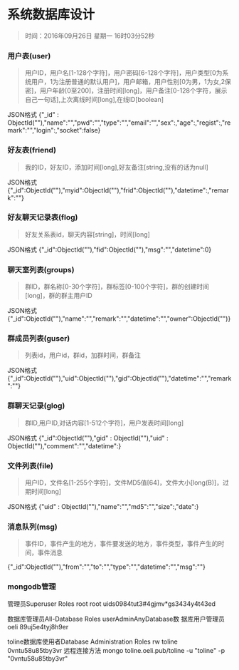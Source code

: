 # 系统数据库设计
> 时间：2016年09月26日 星期一 16时03分52秒 

### 用户表(user)
> 用户ID，用户名[1-128个字符]，用户密码[6-128个字符]，用户类型[0为系统用户，1为注册普通的默认用户]，用户邮箱，用户性别[0为男，1为女,2保密]，用户年龄[0至200]，注册时间[long]，用户备注[0-128个字符，展示自己一句话],上次离线时间[long],在线ID[boolean]

JSON格式
{"_id" : ObjectId(""),"name":"","pwd":"","type":"","email":"","sex":,"age":,"regist":,"remark":"","login":,"socket":false}

### 好友表(friend)
> 我的ID，好友ID，添加时间[long],好友备注[string,没有的话为null]

JSON格式
{"_id":ObjectId(""),"myid":ObjectId(""),"frid":ObjectId(""),"datetime":,"remark":""}

### 好友聊天记录表(flog)
> 好友关系表id，聊天内容[string]，时间[long]

JSON格式
{"_id":ObjectId(""),"fid":ObjectId(""),"msg":"","datetime":0}

### 聊天室列表(groups)
> 群ID，群名称[0-30个字符]，群标签[0-100个字符]，群的创建时间[long]，群的群主用户ID

JSON格式
{"_id":ObjectId(""),"name":"","remark":"","datetime":"","owner":ObjectId("")}

### 群成员列表(guser)
> 列表id，用户id，群id，加群时间，群备注

JSON格式
{"_id":ObjectId(""),"uid":ObjectId(""),"gid":ObjectId(""),"datetime":"","remark":""}

### 群聊天记录(glog)
> 群ID,用户ID,对话内容[1-512个字符]，用户发表时间[long]

JSON格式
{"_id":ObjectId(""),"gid" : ObjectId(""),"uid" : ObjectId(""),"comment":"","datetime":}

### 文件列表(file)
> 用户ID，文件名[1-255个字符]，文件MD5值[64]，文件大小[long(B)]，过期时间[long]

JSON格式
{"uid" : ObjectId(""),"name":"","md5":"","size":,"date":}

### 消息队列(msg)
> 事件ID，事件产生的地方，事件要发送的地方，事件类型，事件产生的时间，事件消息

{"_id":ObjectId(""),"from":"","to":"","type":"","datetime":"","msg":""}

### mongodb管理
管理员Superuser Roles  root
root
uids0984tut3#4gjmv*gs3434y4t43ed

数据库管理员All-Database Roles userAdminAnyDatabase数 据库用户管理员
oeli
89uj5e4tyj8h9er


toline数据库使用者Database Administration Roles rw
toline
0vntu58u85tby3vr
远程连接方法
mongo toline.oeli.pub/toline -u "toline" -p "0vntu58u85tby3vr"

